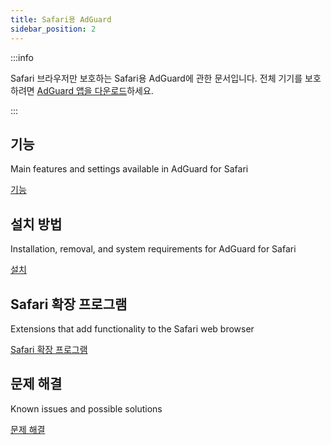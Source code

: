 ```yaml
---
title: Safari용 AdGuard
sidebar_position: 2
---
```


:::info

Safari 브라우저만 보호하는 Safari용 AdGuard에 관한 문서입니다. 전체 기기를 보호하려면 [AdGuard 앱을 다운로드](https://agrd.io/download-kb-adblock)하세요.

:::

## 기능

Main features and settings available in AdGuard for Safari

[기능](/adguard-for-safari/features/features.md)

## 설치 방법

Installation, removal, and system requirements for AdGuard for Safari

[설치](/adguard-for-safari/installation.md)

## Safari 확장 프로그램

Extensions that add functionality to the Safari web browser

[Safari 확장 프로그램](/adguard-for-safari/extensions.md)

## 문제 해결

Known issues and possible solutions

[문제 해결](/adguard-for-safari/solving-problems/solving-problems.md)
